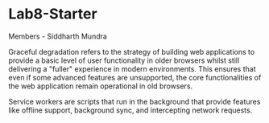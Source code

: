 # Lab8-Starter

Members - Siddharth Mundra


Graceful degradation refers to the strategy of building web applications to provide a basic level of user functionality in older browsers whilst still delivering a "fuller" experience in modern environments. This  ensures that even if some advanced features are unsupported, the core functionalities of the web application remain operational in old browsers.

Service workers are scripts that run in the background that provide features like offline support, background sync, and intercepting network requests. 